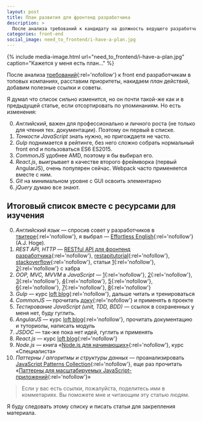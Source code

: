 ```yaml
---
layout: post
title: План развития для фронтенд разработчика
description: >
  После анализа требований к кандидату на должность ведущего разработчика интерфейсов я составил фронтенд штуки, которые я буду изучать.
categories: front-end
social_image: need_to_frontend/i-have-a-plan.jpg
---
```


{%
	include media-image.html
	url="need_to_frontend/i-have-a-plan.jpg"
	caption="Кажется у меня есть план…"
%}

После анализа [требований][6]{:rel='nofollow'} к front end разработчикам в топовых компаниях, расставим приоритеты, накидаем *план* действий, добавим полезные ссылки и советы.

<!-- more -->

Я думал что список сильно изменится, но он почти такой-же как и в предыдущей статье, если отсортировать по упоминаниям. Но есть изменения:

0. *Английский*, важен для профессионально и личного роста (не только для чтения тех. документации). Поэтому он первый в списке.
1. *Тонкости JavaScript* знать нужно, но пригождаетя не часто.
2. *Gulp* поднимается в рейтинге, без него сложно собрать нормальный front end и пользоваться ES6 ES2015.
3. *CommonJS* удобнее AMD, поэтому я бы выбирал его.
4. *React.js*, выигрывает в качестве второго фреймворка (первый AngularJS), очень популярен сейчас. Webpack часто применяется вместе с ним.
5. *Git* на минимальном уровне с GUI освоить элементарно
6. *jQuery* думаю все знают.

## Итоговый список вместе с ресурсами для изучения

0. *Английский язык* — спросив совет у разработчиков в [твитере][7]{:rel='nofollow'}, я выбрал — [Effortless English][8]{:rel='nofollow'} (A.J. Hoge).
1. *REST API, HTTP* — [RESTful API для фронтенд разработчика][9]{:rel='nofollow'}, [restapitutorial][10]{:rel='nofollow'}, [stackoverflow][11]{:rel='nofollow'}, статьи [1][12]{:rel='nofollow'}, [2][13]{:rel='nofollow'} с хабра
2. *OOP, MVC, MVVM в JavaScript* — [1][14]{:rel='nofollow'}, [2][15]{:rel='nofollow'}, [3][16]{:rel='nofollow'}, [4][17]{:rel='nofollow'}, [5][18]{:rel='nofollow'}, [6][19]{:rel='nofollow'}, [7][20]{:rel='nofollow'}, [8][21]{:rel='nofollow'}
3. *Gulp* —  курс [loft blog][22]{:rel='nofollow'}, дальше читать и тренироваться
4. *CommonJS* — прочитать [доку][23]{:rel='nofollow'} и применять в проекте
5. *Тестирование JavaScript (unit, TDD, BDD)* — ссылок в сохраненных у меня нет, буду гуглить.
6. *AngularJS* — курс [loft blog][24]{:rel='nofollow'}, прочитать документацию и туториолы, написать модуль
7. *JSDOC* — так-же пока нет идей, гуглить и применять
8. *React.js* — курс [loft blog][25]{:rel='nofollow'}
9. *Node.js* — книга «[Node.js для начинающих»][26]{:rel='nofollow'}, курс «Специалиста»
10. *Паттерны / алгоритмы и структуры данных* — проанализировать [JavaScript Patterns Collection][27]{:rel='nofollow'}, еще раз прочитать «[Паттерны для масштабируемых JavaScript-приложений][28]{:rel='nofollow'}»

> Если у вас есть ссылки, пожалуйста, поделитесь ими в комметариях. Вы поможете мне и читающим эту статью людям.

Я буду следовать этому списку и писать статьи для закрепления материала.

[1]: /
[2]: /blog/
[3]: /front-end/plan_for_frontend_developer
[4]: http://plus.google.com/104557932122476785260/
[5]: http://ymatuhin.ru/img/need_to_frontend/i-have-a-plan.jpg
[6]: /blog/what_front_end_developer_need_to_know_in_2015-2016/
[7]: https://twitter.com/ymatuhin/status/627069468506779648
[8]: http://effortlessenglish.com
[9]: /blog/restful_api_for_frontender/
[10]: http://restapitutorial.ru
[11]: http://stackoverflow.com/questions/671118/what-exactly-is-restful-programming
[12]: http://habrahabr.ru/post/38730/
[13]: http://habrahabr.ru/post/215117/
[14]: http://www.cyberguru.ru/web/html/javascript-introduction-to-objective-js-page2.html
[15]: https://ru.wikipedia.org/wiki/Объектно-ориентированное_программирование
[16]: http://habrahabr.ru/post/148015/
[17]: https://dikmax.name/post/oopjs-2/
[18]: https://learn.javascript.ru/prototypes
[19]: http://habrahabr.ru/post/215605/
[20]: http://rsdn.ru/article/patterns/ModelViewPresenter.xml
[21]: http://outcoldman.com/ru/archive/2010/02/22/%D0%BF%D0%B0%D1%82%D1%82%D0%B5%D1%80%D0%BD%D1%8B-mvc-mvp-%D0%B8-mvvm/
[22]: http://www.youtube.com/watch?v=9zwwmjGz1Vs&list=PLY4rE9dstrJwXCz1utct9b6Vub9VWQoKo
[23]: http://browserify.org
[24]: http://www.youtube.com/playlist?list=PLY4rE9dstrJxWEX3fCPjFpmcnoU_3GRWW
[25]: http://www.youtube.com/watch?v=G7Ju9CFYCko&list=PLY4rE9dstrJz3CwptC28Ub9Y3pWIL14mI
[26]: http://www.nodebeginner.ru
[27]: http://shichuan.github.io/javascript-patterns/
[28]: http://largescalejs.ru
